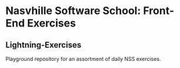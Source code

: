 # Nasvhille Software School: Front-End Exercises

## Lightning-Exercises

Playground repository for an assortment of daily NSS exercises.
